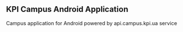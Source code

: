 ## KPI Campus Android Application

Campus application for Android powered by api.campus.kpi.ua service
